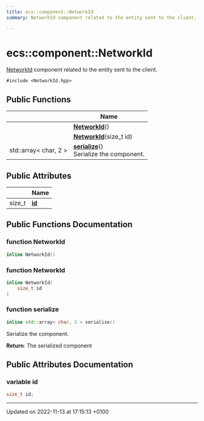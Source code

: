 ```yaml
---
title: ecs::component::NetworkId
summary: NetworkId component related to the entity sent to the client. 

---
```


# ecs::component::NetworkId



[NetworkId]() component related to the entity sent to the client. 


`#include <NetworkId.hpp>`

## Public Functions

|                | Name           |
| -------------- | -------------- |
| | **[NetworkId](Classes/structecs_1_1component_1_1_network_id.md#function-networkid)**() |
| | **[NetworkId](Classes/structecs_1_1component_1_1_network_id.md#function-networkid)**(size_t id) |
| std::array< char, 2 > | **[serialize](Classes/structecs_1_1component_1_1_network_id.md#function-serialize)**()<br>Serialize the component.  |

## Public Attributes

|                | Name           |
| -------------- | -------------- |
| size_t | **[id](Classes/structecs_1_1component_1_1_network_id.md#variable-id)**  |

## Public Functions Documentation

### function NetworkId

```cpp
inline NetworkId()
```


### function NetworkId

```cpp
inline NetworkId(
    size_t id
)
```


### function serialize

```cpp
inline std::array< char, 2 > serialize()
```

Serialize the component. 

**Return**: The serialized component 

## Public Attributes Documentation

### variable id

```cpp
size_t id;
```


-------------------------------

Updated on 2022-11-13 at 17:15:13 +0100